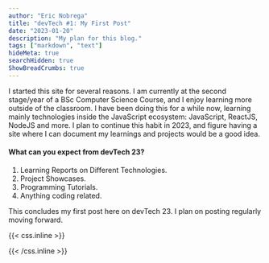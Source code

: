 ```yaml
---
author: "Eric Nobrega"
title: "devTech #1: My First Post"
date: "2023-01-20"
description: "My plan for this blog."
tags: ["markdown", "text"]
hideMeta: true
searchHidden: true
ShowBreadCrumbs: true
---
```


I started this site for several reasons. <!--more-->I am currently at the second stage/year of a BSc Computer Science Course, and I enjoy learning more outside of the classroom. I have been doing this for a while now, learning mainly technologies inside the JavaScript ecosystem: JavaScript, ReactJS, NodeJS and more. I plan to continue this habit in 2023, and figure having a site where I can document my learnings and projects would be a good idea.

#### What can you expect from devTech 23?

1. Learning Reports on Different Technologies.
2. Project Showcases.
3. Programming Tutorials.
4. Anything coding related.

This concludes my first post here on devTech 23. I plan on posting regularly moving forward.

{{< css.inline >}}

<style>
.canon { background: white; width: 100%; height: auto; }
</style>

{{< /css.inline >}}
